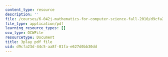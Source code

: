 ```yaml
---
content_type: resource
description: ''
file: /courses/6-042j-mathematics-for-computer-science-fall-2010/d9cfa23d44c5aa8f81fae627d0bb30dd_pNt5Ll6hGqo.pdf
file_type: application/pdf
learning_resource_types: []
ocw_type: OCWFile
resourcetype: Document
title: 3play pdf file
uid: d9cfa23d-44c5-aa8f-81fa-e627d0bb30dd
---
```

